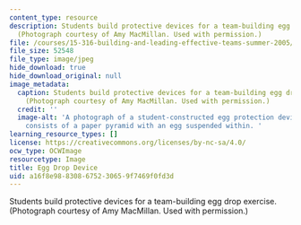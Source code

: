 ```yaml
---
content_type: resource
description: Students build protective devices for a team-building egg drop exercise.
  (Photograph courtesy of Amy MacMillan. Used with permission.)
file: /courses/15-316-building-and-leading-effective-teams-summer-2005/a16f8e988308675230659f7469f0fd3d_15-316su05.jpg
file_size: 52548
file_type: image/jpeg
hide_download: true
hide_download_original: null
image_metadata:
  caption: Students build protective devices for a team-building egg drop exercise.
    (Photograph courtesy of Amy MacMillan. Used with permission.)
  credit: ''
  image-alt: 'A photograph of a student-constructed egg protection device.  The device
    consists of a paper pyramid with an egg suspended within. '
learning_resource_types: []
license: https://creativecommons.org/licenses/by-nc-sa/4.0/
ocw_type: OCWImage
resourcetype: Image
title: Egg Drop Device
uid: a16f8e98-8308-6752-3065-9f7469f0fd3d
---
```

Students build protective devices for a team-building egg drop exercise. (Photograph courtesy of Amy MacMillan. Used with permission.)